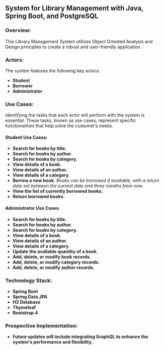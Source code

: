 ## System for Library Management  with Java, Spring Boot, and PostgreSQL

### Overview:
This Library Management System utilizes Object Oriented Analysis and Design principles to create a robust and user-friendly application.

### Actors:
The system features the following key actors:
- **Student**
- **Borrower**
- **Administrator**

### Use Cases:
Identifying the tasks that each actor will perform with the system is essential. These tasks, known as use cases, represent specific functionalities that help solve the customer’s needs.

#### Student Use Cases:
- **Search for books by title.**
- **Search for books by author.**
- **Search for books by category.**
- **View details of a book.**
- **View details of an author.**
- **View details of a category.**
- **Borrow a new book.** *Books can be borrowed if available, with a return date set between the current date and three months from now.*
- **View the list of currently borrowed books.**
- **Return borrowed books.**

#### Administrator Use Cases:
- **Search for books by title.**
- **Search for books by author.**
- **Search for books by category.**
- **View details of a book.**
- **View details of an author.**
- **View details of a category.**
- **Update the available quantity of a book.**
- **Add, delete, or modify book records.**
- **Add, delete, or modify category records.**
- **Add, delete, or modify author records.**

### Technology Stack:
- **Spring Boot**
- **Spring Data JPA**
- **H2 Database**
- **Thymeleaf**
- **Bootstrap 4**
### Prospective Implementation:
- **Future updates will include integrating GraphQL to enhance the system's performance and flexibility.**
